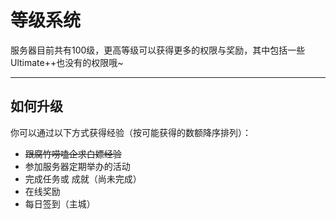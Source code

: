 # 等级系统

服务器目前共有100级，更高等级可以获得更多的权限与奖励，其中包括一些Ultimate++也没有的权限哦~

----------

## 如何升级

你可以通过以下方式获得经验（按可能获得的数额降序排列）：

 - <s>跟腐竹唠嗑企求白嫖经验</s>
 - 参加服务器定期举办的活动
 - 完成任务或 成就（尚未完成）
 - 在线奖励
 - 每日签到（主城）
